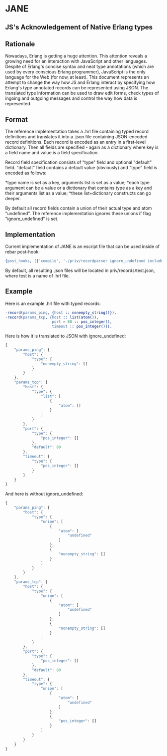 JANE
====
JS's Acknowledgement of Native Erlang types
-------------------------------------------

Rationale
---------
Nowadays, Erlang is getting a huge attention. This attention reveals a growing need for an interaction with JavaScript and other languages. Despite of Erlang's concise syntax and neat type annotations (which are used by every conscious Erlang programmer), JavaScript is the only language for the Web (for now, at least). This document represents an attempt to change the way how JS and Erlang interact by specifying how Erlang's type annotated records can be represented using JSON. The translated type information can be used to draw edit forms, check types of ingoing and outgoing messages and control the way how data is represented.

Format
------
The reference implementation takes a .hrl file containing typed record definitions and translates it into a .json file containing JSON-encoded record definitions. Each record is encoded as an entry in a first-level dictionary. Then all fields are specified - again as a dictionary where key is a field name and value is a field specification.

Record field specification consists of "type" field and optional "default" field. "default" field contains a default value (obviously) and "type" field is encoded as follows:

*type name is set as a key, arguments list is set as a value;
*each type argument can be a value or a dictionary that contains type as a key and their arguments list as a value;
*these list+dictionary constructs can go deeper.

By default all record fields contain a union of their actual type and atom "undefined". The reference implementation ignores these unions if flag "ignore_undefined" is set.

Implementation
--------------
Current implementation of JANE is an escript file that can be used inside of rebar post-hook:

```erlang
{post_hooks, [{'compile', './priv/recordparser ignore_undefined include/test.hrl'}]}.
```

By default, all resulting .json files will be located in priv/records/test.json, where test is a name of .hrl file.

Example
-------
Here is an example .hrl file with typed records:

```erlang
-record(params_ping, {host :: nonempty_string()}).
-record(params_tcp, {host :: list(atom()),
                     port = 80 :: pos_integer(),
                     timeout :: pos_integer()}).
```

Here is how it is translated to JSON with ignore_undefined:

```javascript
{
    "params_ping": {
        "host": {
            "type": {
                "nonempty_string": []
            }
        }
    },
    "params_tcp": {
        "host": {
            "type": {
                "list": [
                    {
                        "atom": []
                    }
                ]
            }
        },
        "port": {
            "type": {
                "pos_integer": []
            },
            "default": 80
        },
        "timeout": {
            "type": {
                "pos_integer": []
            }
        }
    }
}
```

And here is without ignore_undefined:

```javascript
{
    "params_ping": {
        "host": {
            "type": {
                "union": [
                    {
                        "atom": [
                            "undefined"
                        ]
                    },
                    {
                        "nonempty_string": []
                    }
                ]
            }
        }
    },
    "params_tcp": {
        "host": {
            "type": {
                "union": [
                    {
                        "atom": [
                            "undefined"
                        ]
                    },
                    {
                        "nonempty_string": []
                    }
                ]
            }
        },
        "port": {
            "type": {
                "pos_integer": []
            },
            "default": 80
        },
        "timeout": {
            "type": {
                "union": [
                    {
                        "atom": [
                            "undefined"
                        ]
                    },
                    {
                        "pos_integer": []
                    }
                ]
            }
        }
    }
}
```
